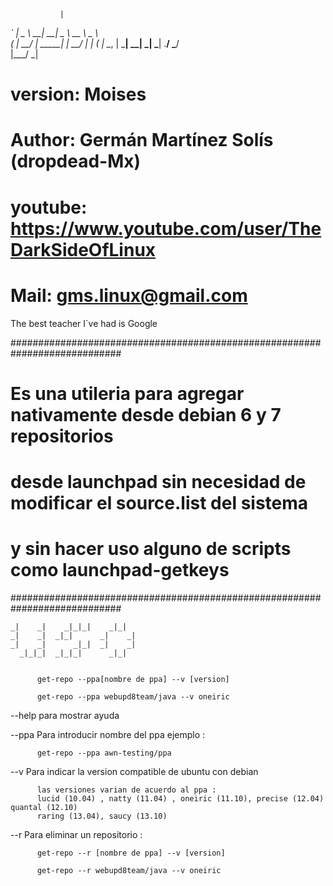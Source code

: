                |                                 
   _` |   _ \  __|        __|  _ \  __ \    _ \  
  (   |   __/  | _____|  |     __/  |   |  (   | 
 \__, | \___| \__|      _|   \___|  .__/  \___/  
 |___/                             _|            


# version: Moises
# Author:  Germán Martínez Solís (dropdead-Mx)
# youtube: https://www.youtube.com/user/TheDarkSideOfLinux
# Mail:    gms.linux@gmail.com
                                                                         
The best teacher I´ve had is Google                                       
                                                                          
############################################################################
# Es una utileria para agregar nativamente desde debian 6 y 7 repositorios #
# desde launchpad sin necesidad de modificar el source.list del sistema    #
# y sin hacer uso alguno de scripts como launchpad-getkeys                 #
############################################################################

    _|    _|    _|_|_|    _|_|    
    _|    _|  _|_|      _|    _|  
    _|    _|      _|_|  _|    _|  
      _|_|_|  _|_|_|      _|_| 


          get-repo --ppa[nombre de ppa] --v [version]  
  
          get-repo --ppa webupd8team/java --v oneiric  

--help    para mostrar ayuda 
 
--ppa     Para introducir nombre del ppa ejemplo : 
 
	      get-repo --ppa awn-testing/ppa
 
--v       Para indicar la version compatible de ubuntu con debian
   
          las versiones varian de acuerdo al ppa :  
          lucid (10.04) , natty (11.04) , oneiric (11.10), precise (12.04) quantal (12.10)
          raring (13.04), saucy (13.10) 
 
--r       Para eliminar un repositorio :  
 
          get-repo --r [nombre de ppa] --v [version]  
  
          get-repo --r webupd8team/java --v oneiric  



